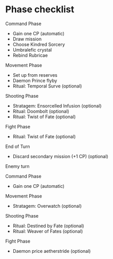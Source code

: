 # Phase checklist

Command Phase

- Gain one CP (automatic)
- Draw mission
- Choose Kindred Sorcery
- Umbralefic crystal
- Rebind Rubricae

Movement Phase

- Set up from reserves
- Daemon Prince flyby
- Ritual: Temporal Surve (optional)

Shooting Phase

- Stratagem: Ensorcelled Infusion (optional)
- Ritual: Doombolt (optional)
- Ritual: Twist of Fate (optional)

Fight Phase

- Ritual: Twist of Fate (optional)

End of Turn

- Discard secondary mission (+1 CP) (optional)

Enemy turn

Command Phase

- Gain one CP (automatic)

Movement Phase

- Stratagem: Overwatch (optional)

Shooting Phase

- Ritual: Destined by Fate (optional)
- Ritual: Weaver of Fates (optional)

Fight Phase

- Daemon price aetherstride (optional)
